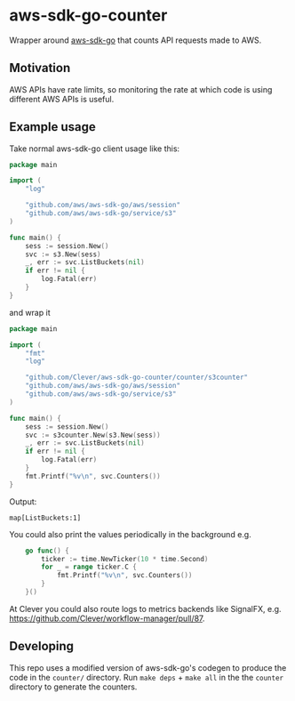 # aws-sdk-go-counter

Wrapper around [aws-sdk-go](https://github.com/aws/aws-sdk-go) that counts API requests made to AWS.

## Motivation

AWS APIs have rate limits, so monitoring the rate at which code is using different AWS APIs is useful.

## Example usage

Take normal aws-sdk-go client usage like this:

``` go
package main

import (
	"log"

	"github.com/aws/aws-sdk-go/aws/session"
	"github.com/aws/aws-sdk-go/service/s3"
)

func main() {
	sess := session.New()
	svc := s3.New(sess)
	_, err := svc.ListBuckets(nil)
	if err != nil {
		log.Fatal(err)
	}
}
```

and wrap it

``` go
package main

import (
	"fmt"
	"log"

	"github.com/Clever/aws-sdk-go-counter/counter/s3counter"
	"github.com/aws/aws-sdk-go/aws/session"
	"github.com/aws/aws-sdk-go/service/s3"
)

func main() {
	sess := session.New()
	svc := s3counter.New(s3.New(sess))
	_, err := svc.ListBuckets(nil)
	if err != nil {
		log.Fatal(err)
	}
	fmt.Printf("%v\n", svc.Counters())
}
```

Output:

```
map[ListBuckets:1]
```

You could also print the values periodically in the background e.g.

```go
	go func() {
		ticker := time.NewTicker(10 * time.Second)
		for _ = range ticker.C {
			fmt.Printf("%v\n", svc.Counters())
		}
	}()
```

At Clever you could also route logs to metrics backends like SignalFX, e.g. https://github.com/Clever/workflow-manager/pull/87.


## Developing

This repo uses a modified version of aws-sdk-go's codegen to produce the code in the `counter/` directory.
Run `make deps` + `make all` in the the `counter` directory to generate the counters.
